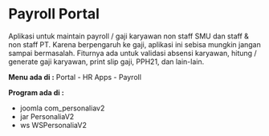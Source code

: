 
# Payroll Portal

Aplikasi untuk maintain payroll / gaji karyawan non staff SMU dan staff & non staff PT.
Karena berpengaruh ke gaji, aplikasi ini sebisa mungkin jangan sampai bermasalah. Fiturnya ada untuk validasi absensi karyawan, hitung / generate gaji karyawan, print slip gaji, PPH21, dan lain-lain.

**Menu ada di :**
Portal - HR Apps - Payroll

**Program ada di :**
- joomla com_personaliav2
- jar PersonaliaV2
- ws WSPersonaliaV2


